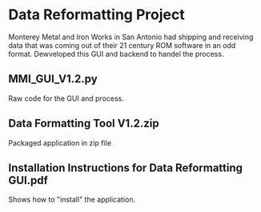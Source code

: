 #  Data Reformatting Project
Monterey Metal and Iron Works in San Antonio had shipping and receiving data that was coming out of their 21 century ROM software in an odd format. Dewveloped this GUI and backend to handel the process. 

## MMI_GUI_V1.2.py
Raw code for the GUI and process.

## Data Formatting Tool V1.2.zip
Packaged application in zip file

## Installation Instructions for Data Reformatting GUI.pdf
Shows how to "install" the application. 

